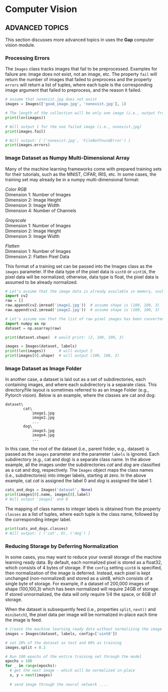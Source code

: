 # Computer Vision

## ADVANCED TOPICS

This section discusses more advanced topics in uses the **Gap** computer vision module.

### Processing Errors

The `Images` class tracks images that fail to be preprocessed. Examples for failure are: image does not exist, not an image, etc. The property `fail` will return the number of images that failed to preprocess and the property `errors` will return a list of tuples, where each tuple is the corresponding image argument that failed to preprocess, and the reason it failed.

```python
# assume that nonexist.jpg does not exist
images = Images(['good_image.jpg', 'nonexist.jpg'], 1)

# The length of the collection will be only one image (i.e., output from print is 1)
print(len(images))

# Will output 1 for the one failed image (i.e., nonexist.jpg)
print(images.fail)

# Will output: [ ('nonexist.jpg', 'FileNotFoundError') ]
print(images.errors)
```

### Image Dataset as Numpy Multi-Dimensional Array

Many of the machine learning frameworks come with prepared training sets for their tutorials, such as the MNIST, CIFAR, IRIS, etc. In some cases, the training set may already be in a numpy multi-dimensional format:

  *Color RGB*  
  Dimension 1: Number of Images  
  Dimension 2: Image Height  
  Dimension 3: Image Width  
  Dimension 4: Number of Channels  
  
  *Grayscale*  
  Dimension 1: Number of Images  
  Dimension 2: Image Height  
  Dimension 3: Image Width  
  
  *Flatten*  
  Dimension 1: Number of Images  
  Dimension 2: Flatten Pixel Data  
  
This format of a training set can be passed into the Images class as the `images` parameter. If the data type of the pixel data is `uint8` or `uint16`, the pixel data will be normalized; otherwise, data type is float, the pixel data is assumed to be already normalized.

```python
# Let's assume that the image data is already available in memory, such as being read in from file by openCV
import cv2
raw = []
raw.append(cv2.imread('image1.jpg'))  # assume shape is (100, 100, 3)
raw.append(cv2.imread('image2.jpg'))  # assume shape is (100, 100, 3)

# Let's assume now that the list of raw pixel images has been converted to a multi-dimensional numpy array
import numpy as np
dataset = np.asarray(raw)

print(dataset.shape)  # would print: (2, 100, 100, 3)

images = Images(dataset, labels)
print(len(images))      # will output 2
print(images[0].shape)  # will output (100, 100, 3)
```

### Image Dataset as Image Folder

In another case, a dataset is laid out as a set of subdirectories, each containing images, and where each subdirectory is a separate class. This directory/file layout is sometimes referred to as an Image Folder (e.g., Pytorch vision). Below is an example, where the classes are cat and dog:

```
dataset\
        cat\
            image1.jpg
            image2.jpg
            ...
        dog\
            image3.jpg
            image4.jpg
            ...
```

In this case, the root of the dataset (i.e., parent folder, e.g., dataset) is passed as the `images` parameter and the parameter `labels` is ignored. Each subdirectory (e.g., cat and dog) is a separate class name. In the above example, all the images under the subdirectories *cat* and *dog* are classified as a cat and dog, respectively. The `Images` object maps the class names (i.e., subdirectories) into integer labels, starting at zero. In the above example, cat *cat* is assigned the label 0 and *dog* is assigned the label 1.

```python
cats_and_dogs = Images('dataset', None)
print(images[0].name, images[0].label)
# Will output 'image1' and 0
```

The mapping of class names to integer labels is obtained from the property `classes` as a list of tuples, where each tuple is the class name, followed by the corresponding integer label.

```python
print(cats_and_dogs.classes)
# Will output: [ ('cat', 0), ('dog') ]
```

### Reducing Storage by Deferring Normalization

In some cases, you may want to reduce your overall storage of the machine learning ready data. By default, each normalized pixel is stored as a float32, which consists of 4 bytes of storage. If the `config` setting `uint8` is specified, then normalization of the image is deferred. Instead, each pixel is kept unchanged (non-normalized) and stored as a uint8, which consists of a single byte of storage. For example, if a dataset of 200,000 images of shape (100,100,3) which has been normalized will require 24GB of storage. If stored unnormalized, the data will only require 1/4 the space, or 6GB of storage.

When the dataset is subsequently feed (i.e., properties `split`, `next()` and `minibatch`), the pixel data per image will be normalized in-place each time the image is feed.

```python
# Create the machine learning ready data without normalizing the image data
images = Images(dataset, labels, config=['uint8'])

# set 20% of the dataset as test and 80% as training
images.split = 0.2

# Run 100 epochs of the entire training set through the model
epochs = 100
for _ in range(epochs):
  # get the next image - which will be normalized in-place
  x, y = next(images)
  
  # send image through the neural network ....
```
